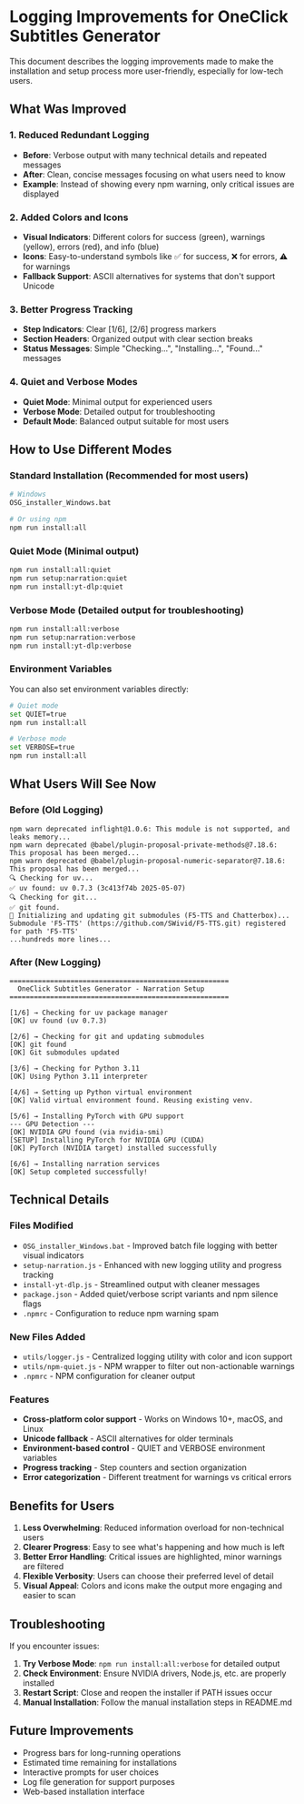 # Logging Improvements for OneClick Subtitles Generator

This document describes the logging improvements made to make the installation and setup process more user-friendly, especially for low-tech users.

## What Was Improved

### 1. Reduced Redundant Logging
- **Before**: Verbose output with many technical details and repeated messages
- **After**: Clean, concise messages focusing on what users need to know
- **Example**: Instead of showing every npm warning, only critical issues are displayed

### 2. Added Colors and Icons
- **Visual Indicators**: Different colors for success (green), warnings (yellow), errors (red), and info (blue)
- **Icons**: Easy-to-understand symbols like ✅ for success, ❌ for errors, ⚠️ for warnings
- **Fallback Support**: ASCII alternatives for systems that don't support Unicode

### 3. Better Progress Tracking
- **Step Indicators**: Clear [1/6], [2/6] progress markers
- **Section Headers**: Organized output with clear section breaks
- **Status Messages**: Simple "Checking...", "Installing...", "Found..." messages

### 4. Quiet and Verbose Modes
- **Quiet Mode**: Minimal output for experienced users
- **Verbose Mode**: Detailed output for troubleshooting
- **Default Mode**: Balanced output suitable for most users

## How to Use Different Modes

### Standard Installation (Recommended for most users)
```bash
# Windows
OSG_installer_Windows.bat

# Or using npm
npm run install:all
```

### Quiet Mode (Minimal output)
```bash
npm run install:all:quiet
npm run setup:narration:quiet
npm run install:yt-dlp:quiet
```

### Verbose Mode (Detailed output for troubleshooting)
```bash
npm run install:all:verbose
npm run setup:narration:verbose
npm run install:yt-dlp:verbose
```

### Environment Variables
You can also set environment variables directly:
```bash
# Quiet mode
set QUIET=true
npm run install:all

# Verbose mode
set VERBOSE=true
npm run install:all
```

## What Users Will See Now

### Before (Old Logging)
```
npm warn deprecated inflight@1.0.6: This module is not supported, and leaks memory...
npm warn deprecated @babel/plugin-proposal-private-methods@7.18.6: This proposal has been merged...
npm warn deprecated @babel/plugin-proposal-numeric-separator@7.18.6: This proposal has been merged...
🔍 Checking for uv...
✅ uv found: uv 0.7.3 (3c413f74b 2025-05-07)
🔍 Checking for git...
✅ git found.
🔧 Initializing and updating git submodules (F5-TTS and Chatterbox)...
Submodule 'F5-TTS' (https://github.com/SWivid/F5-TTS.git) registered for path 'F5-TTS'
...hundreds more lines...
```

### After (New Logging)
```
======================================================
  OneClick Subtitles Generator - Narration Setup
======================================================

[1/6] → Checking for uv package manager
[OK] uv found (uv 0.7.3)

[2/6] → Checking for git and updating submodules
[OK] git found
[OK] Git submodules updated

[3/6] → Checking for Python 3.11
[OK] Using Python 3.11 interpreter

[4/6] → Setting up Python virtual environment
[OK] Valid virtual environment found. Reusing existing venv.

[5/6] → Installing PyTorch with GPU support
--- GPU Detection ---
[OK] NVIDIA GPU found (via nvidia-smi)
[SETUP] Installing PyTorch for NVIDIA GPU (CUDA)
[OK] PyTorch (NVIDIA target) installed successfully

[6/6] → Installing narration services
[OK] Setup completed successfully!
```

## Technical Details

### Files Modified
- `OSG_installer_Windows.bat` - Improved batch file logging with better visual indicators
- `setup-narration.js` - Enhanced with new logging utility and progress tracking
- `install-yt-dlp.js` - Streamlined output with cleaner messages
- `package.json` - Added quiet/verbose script variants and npm silence flags
- `.npmrc` - Configuration to reduce npm warning spam

### New Files Added
- `utils/logger.js` - Centralized logging utility with color and icon support
- `utils/npm-quiet.js` - NPM wrapper to filter out non-actionable warnings
- `.npmrc` - NPM configuration for cleaner output

### Features
- **Cross-platform color support** - Works on Windows 10+, macOS, and Linux
- **Unicode fallback** - ASCII alternatives for older terminals
- **Environment-based control** - QUIET and VERBOSE environment variables
- **Progress tracking** - Step counters and section organization
- **Error categorization** - Different treatment for warnings vs critical errors

## Benefits for Users

1. **Less Overwhelming**: Reduced information overload for non-technical users
2. **Clearer Progress**: Easy to see what's happening and how much is left
3. **Better Error Handling**: Critical issues are highlighted, minor warnings are filtered
4. **Flexible Verbosity**: Users can choose their preferred level of detail
5. **Visual Appeal**: Colors and icons make the output more engaging and easier to scan

## Troubleshooting

If you encounter issues:

1. **Try Verbose Mode**: `npm run install:all:verbose` for detailed output
2. **Check Environment**: Ensure NVIDIA drivers, Node.js, etc. are properly installed
3. **Restart Script**: Close and reopen the installer if PATH issues occur
4. **Manual Installation**: Follow the manual installation steps in README.md

## Future Improvements

- Progress bars for long-running operations
- Estimated time remaining for installations
- Interactive prompts for user choices
- Log file generation for support purposes
- Web-based installation interface
